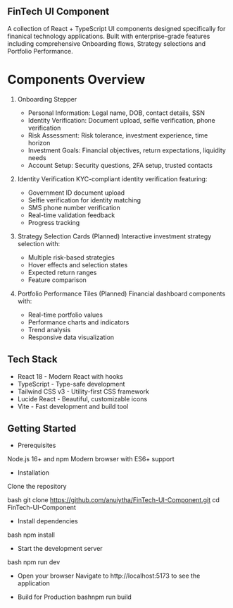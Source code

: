 ## FinTech UI Component

A collection of React + TypeScript UI components designed specifically for finanical technology applications. Built with enterprise-grade features including comprehensive Onboarding flows, Strategy selections and Portfolio Performance.

# Components Overview
1. Onboarding Stepper
   - Personal Information: Legal name, DOB, contact details, SSN
   - Identity Verification: Document upload, selfie verification, phone verification
   - Risk Assessment: Risk tolerance, investment experience, time horizon
   - Investment Goals: Financial objectives, return expectations, liquidity needs
   - Account Setup: Security questions, 2FA setup, trusted contacts

2. Identity Verification
KYC-compliant identity verification featuring:
   - Government ID document upload
   - Selfie verification for identity matching
   - SMS phone number verification
   - Real-time validation feedback
   - Progress tracking

3. Strategy Selection Cards (Planned)
Interactive investment strategy selection with:
   - Multiple risk-based strategies
   - Hover effects and selection states
   - Expected return ranges
   - Feature comparison

4. Portfolio Performance Tiles (Planned)
Financial dashboard components with:
   - Real-time portfolio values
   - Performance charts and indicators
   - Trend analysis
   - Responsive data visualization

## Tech Stack
   - React 18 - Modern React with hooks
   - TypeScript - Type-safe development
   - Tailwind CSS v3 - Utility-first CSS framework
   - Lucide React - Beautiful, customizable icons
   - Vite - Fast development and build tool

## Getting Started
- Prerequisites

Node.js 16+ and npm
Modern browser with ES6+ support

- Installation

Clone the repository

bash   git clone https://github.com/anuiytha/FinTech-UI-Component.git
   cd FinTech-UI-Component

- Install dependencies

bash   npm install

- Start the development server

bash   npm run dev

- Open your browser
Navigate to http://localhost:5173 to see the application

- Build for Production
bashnpm run build

  
